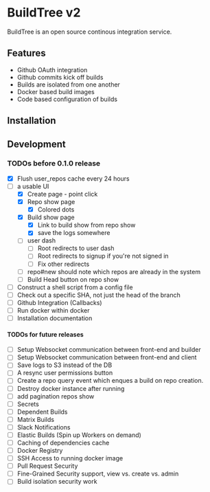# BuildTree v2

BuildTree is an open source continous integration service.

## Features

* Github OAuth integration
* Github commits kick off builds
* Builds are isolated from one another
* Docker based build images
* Code based configuration of builds

## Installation

## Development

### TODOs before 0.1.0 release
- [x] Flush user_repos cache every 24 hours
- [ ] a usable UI
  - [x] Create page - point click
  - [x] Repo show page
    - [x] Colored dots
  - [x] Build show page
    - [x] Link to build show from repo show
    - [x] save the logs somewhere
  - [ ] user dash
    - [ ] Root redirects to user dash
    - [ ] Root redirects to signup if you're not signed in
    - [ ] Fix other redirects
  - [ ] repo#new should note which repos are already in the system
  - [ ] Build Head button on repo show
- [ ] Construct a shell script from a config file
- [ ] Check out a specific SHA, not just the head of the branch
- [ ] Github Integration (Callbacks)
- [ ] Run docker within docker
- [ ] Installation documentation

#### TODOs for future releases
- [ ] Setup Websocket communication between front-end and builder
- [ ] Setup Websocket communication between front-end and client
- [ ] Save logs to S3 instead of the DB
- [ ] A resync user permissions button
- [ ] Create a repo query event which enques a build on repo creation.
- [ ] Destroy docker instance after running
- [ ] add pagination repos show
- [ ] Secrets
- [ ] Dependent Builds
- [ ] Matrix Builds
- [ ] Slack Notifications
- [ ] Elastic Builds (Spin up Workers on demand)
- [ ] Caching of dependencies cache
- [ ] Docker Registry
- [ ] SSH Access to running docker image
- [ ] Pull Request Security
- [ ] Fine-Grained Security support, view vs. create vs. admin
- [ ] Build isolation security work
